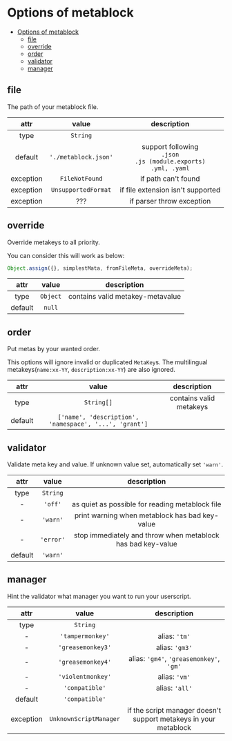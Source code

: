 # Options of metablock

- [Options of metablock](#options-of-metablock)
  - [file](#file)
  - [override](#override)
  - [order](#order)
  - [validator](#validator)
  - [manager](#manager)

## file

The path of your metablock file.

| attr | value | description |
|:-:|:-:|:-:|
| type | `String` ||
| default | `'./metablock.json'` |support following<br>`.json`<br>`.js (module.exports)`<br>`.yml, .yaml` |
| exception | `FileNotFound` | if path can't found |
| exception | `UnsupportedFormat` | if file extension isn't supported |
| exception | ??? | if parser throw exception |

## override

Override metakeys to all priority.

You can consider this will work as below:

```js
Object.assign({}, simplestMata, fromFileMeta, overrideMeta);
```

| attr | value | description |
|:-:|:-:|:-:|
| type | `Object`|contains valid metakey-metavalue |
| default | `null` ||

## order

Put metas by your wanted order.

This options will ignore invalid or duplicated `MetaKey`s.
The multilingual metakeys(`name:xx-YY`, `description:xx-YY`) are also ignored.

| attr | value | description |
|:-:|:-:|:-:|
| type | `String[]`| contains valid metakeys |
| default | `['name', 'description', 'namespace', '...', 'grant']` ||

## validator

Validate meta key and value.
If unknown value set, automatically set `'warn'`.

| attr | value | description |
|:-:|:-:|:-:|
| type | `String` ||
| - | `'off'` | as quiet as possible for reading metablock file |
| - | `'warn'` | print warning when metablock has bad key-value |
| - | `'error'` | stop immediately and throw when metablock has bad key-value |
| default | `'warn'` ||

## manager

Hint the validator what manager you want to run your userscript.

| attr | value | description |
|:-:|:-:|:-:|
| type | `String` ||
| - | `'tampermonkey'` | alias: `'tm'` |
| - | `'greasemonkey3'` | alias: `'gm3'` |
| - | `'greasemonkey4'` | alias: `'gm4'`, `'greasemonkey'`, `'gm'` |
| - | `'violentmonkey'` | alias: `'vm'` |
| - | `'compatible'` | alias: `'all'` |
| default | `'compatible'` ||
| exception | `UnknownScriptManager` | if the script manager doesn't support metakeys in your metablock |
